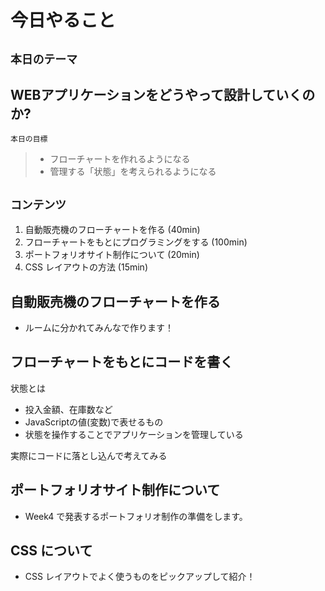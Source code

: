 # 今日やること

## `本日のテーマ`

## **WEBアプリケーションをどうやって設計していくのか?**

`本日の目標`

> - フローチャートを作れるようになる
> - 管理する「状態」を考えられるようになる

## `コンテンツ`

1. 自動販売機のフローチャートを作る (40min)
2. フローチャートをもとにプログラミングをする (100min)
3. ポートフォリオサイト制作について (20min)
4. CSS レイアウトの方法 (15min)

## 自動販売機のフローチャートを作る

- ルームに分かれてみんなで作ります！

## フローチャートをもとにコードを書く

状態とは

- 投入金額、在庫数など
- JavaScriptの値(変数)で表せるもの
- 状態を操作することでアプリケーションを管理している

実際にコードに落とし込んで考えてみる

## ポートフォリオサイト制作について

- Week4 で発表するポートフォリオ制作の準備をします。

## CSS について

- CSS レイアウトでよく使うものをピックアップして紹介！
